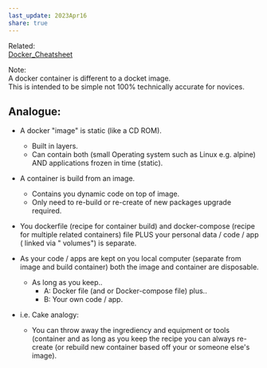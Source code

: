 ```yaml
---  
last_update: 2023Apr16  
share: true    
---  
```

  
Related:  
[Docker_Cheatsheet](Technical/Docker/Docker_Cheatsheet.md)  
  
Note:  
A docker container is different to a docket image.  
This is intended to be simple not 100% technically accurate for novices.  
  
## Analogue:  
- A docker "image" is static (like a CD ROM).  
	- Built in layers.  
	- Can contain both (small Operating system such as Linux e.g. alpine) AND applications frozen in time (static).  
- A container is build from an image.  
	- Contains you dynamic code on top of image.  
	- Only need to re-build or re-create of new packages upgrade required.  
  
- You dockerfile (recipe for container build) and docker-compose (recipe for multiple related containers) file PLUS your personal data / code / app ( linked via " volumes") is separate.  
  
- As your code / apps are kept on you local computer (separate from image and build container) both the image and container are disposable.  
	- As long as you keep..   
		- A: Docker file (and or Docker-compose file) plus..  
		- B: Your own code / app.  
  
- i.e.  Cake analogy:  
	- You can throw away the ingrediency and equipment or tools (container and as long as you keep the recipe you can always re-create (or rebuild new container based off your or someone else's image).  
